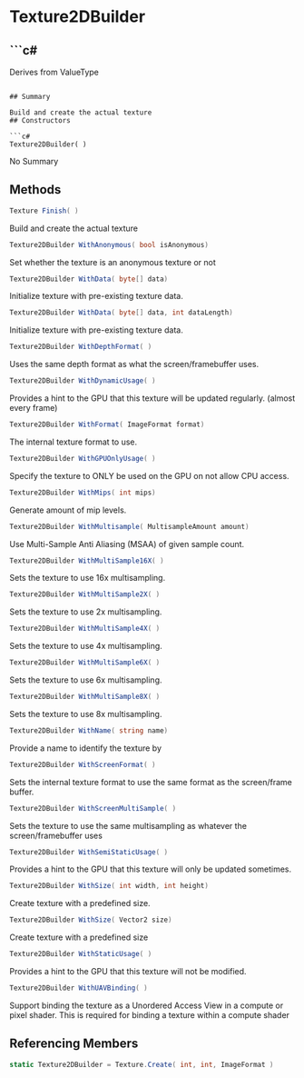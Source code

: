 # Texture2DBuilder

## ```c#
Derives from ValueType
```

## Summary

Build and create the actual texture
## Constructors

```c#
Texture2DBuilder( ) 
```
No Summary
## Methods

```c#
Texture Finish( ) 
```
Build and create the actual texture
```c#
Texture2DBuilder WithAnonymous( bool isAnonymous) 
```
Set whether the texture is an anonymous texture or not
```c#
Texture2DBuilder WithData( byte[] data) 
```
Initialize texture with pre-existing texture data.
```c#
Texture2DBuilder WithData( byte[] data, int dataLength) 
```
Initialize texture with pre-existing texture data.
```c#
Texture2DBuilder WithDepthFormat( ) 
```
Uses the same depth format as what the screen/framebuffer uses.
```c#
Texture2DBuilder WithDynamicUsage( ) 
```
Provides a hint to the GPU that this texture will be updated regularly. (almost every frame)
```c#
Texture2DBuilder WithFormat( ImageFormat format) 
```
The internal texture format to use.
```c#
Texture2DBuilder WithGPUOnlyUsage( ) 
```
Specify the texture to ONLY be used on the GPU on not allow CPU access.
```c#
Texture2DBuilder WithMips( int mips) 
```
Generate amount of mip levels.
```c#
Texture2DBuilder WithMultisample( MultisampleAmount amount) 
```
Use Multi-Sample Anti Aliasing (MSAA) of given sample count.
```c#
Texture2DBuilder WithMultiSample16X( ) 
```
Sets the texture to use 16x multisampling.
```c#
Texture2DBuilder WithMultiSample2X( ) 
```
Sets the texture to use 2x multisampling.
```c#
Texture2DBuilder WithMultiSample4X( ) 
```
Sets the texture to use 4x multisampling.
```c#
Texture2DBuilder WithMultiSample6X( ) 
```
Sets the texture to use 6x multisampling.
```c#
Texture2DBuilder WithMultiSample8X( ) 
```
Sets the texture to use 8x multisampling.
```c#
Texture2DBuilder WithName( string name) 
```
Provide a name to identify the texture by
```c#
Texture2DBuilder WithScreenFormat( ) 
```
Sets the internal texture format to use the same format as the screen/frame buffer.
```c#
Texture2DBuilder WithScreenMultiSample( ) 
```
Sets the texture to use the same multisampling as whatever the screen/framebuffer uses
```c#
Texture2DBuilder WithSemiStaticUsage( ) 
```
Provides a hint to the GPU that this texture will only be updated sometimes.
```c#
Texture2DBuilder WithSize( int width, int height) 
```
Create texture with a predefined size.
```c#
Texture2DBuilder WithSize( Vector2 size) 
```
Create texture with a predefined size
```c#
Texture2DBuilder WithStaticUsage( ) 
```
Provides a hint to the GPU that this texture will not be modified.
```c#
Texture2DBuilder WithUAVBinding( ) 
```
Support binding the texture as a Unordered Access View in a compute or pixel shader.
This is required for binding a texture within a compute shader
## Referencing Members

```c#
static Texture2DBuilder = Texture.Create( int, int, ImageFormat ) 
```
